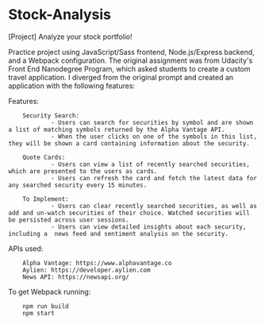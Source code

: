 # Stock-Analysis
[Project] Analyze your stock portfolio! 

Practice project using JavaScript/Sass frontend, Node.js/Express backend, and a Webpack configuration. The original assignment was from Udacity's Front End Nanodegree Program, which asked students to create a custom travel application. I diverged from the original prompt and created an application with the following features:

Features:

        Security Search:
                - Users can search for securities by symbol and are shown a list of matching symbols returned by the Alpha Vantage API. 
                - When the user clicks on one of the symbols in this list, they will be shown a card containing information about the security.

        Quote Cards:
                - Users can view a list of recently searched securities, which are presented to the users as cards. 
                - Users can refresh the card and fetch the latest data for any searched security every 15 minutes.

        To Implement:
                - Users can clear recently searched securities, as well as add and un-watch securities of their choice. Watched securities will be persisted across user sessions.
                - Users can view detailed insights about each security, including a  news feed and sentiment analysis on the security.

APIs used: 
        
        Alpha Vantage: https://www.alphavantage.co
        Aylien: https://developer.aylien.com
        News API: https://newsapi.org/

To get Webpack running:

        npm run build 
        npm start
